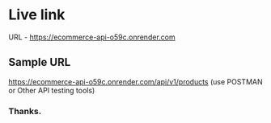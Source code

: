 # Live link
URL - https://ecommerce-api-o59c.onrender.com
## Sample URL
https://ecommerce-api-o59c.onrender.com/api/v1/products
(use POSTMAN or Other API testing tools)
### Thanks.
